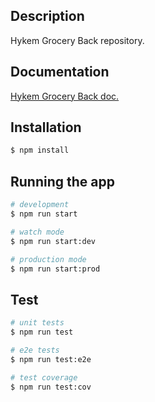 ## Description
Hykem Grocery Back repository.

## Documentation
[Hykem Grocery Back doc.](https://documenter.getpostman.com/view/18627247/Uz59QLKX)

## Installation

```bash
$ npm install
```

## Running the app

```bash
# development
$ npm run start

# watch mode
$ npm run start:dev

# production mode
$ npm run start:prod
```

## Test

```bash
# unit tests
$ npm run test

# e2e tests
$ npm run test:e2e

# test coverage
$ npm run test:cov
```
